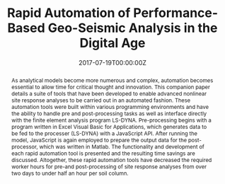 ---
title: 'Rapid Automation of Performance-Based Geo-Seismic Analysis in the Digital Age'

# Authors
# If you created a profile for a user (e.g. the default `admin` user), write the username (folder name) here
# and it will be replaced with their full name and linked to their profile.
authors:
  - admin
  - Kevin Stanton
  - Ji Su Lee

# Author notes (optional)
# author_notes:
#   - 'Equal contribution'
#   - 'Equal contribution'

date: '2017-07-19T00:00:00Z'
doi: ''

# Schedule page publish date (NOT publication's date).
publishDate: '2023-12-18T00:00:00Z'

# Publication type.
# Accepts a single type but formatted as a YAML list (for Hugo requirements).
# Enter a publication type from the CSL standard.
publication_types: ['paper-conference']

# Publication name and optional abbreviated publication name.
publication: In *3rd International Conference on Performance-based Design in Earthquake Geotechnical Engineering*
publication_short: In *PBD-III*

abstract: 'As analytical models become more numerous and complex, automation becomes essential to allow time for critical thought and innovation. This companion paper details a suite of tools that have been developed to enable advanced nonlinear site response analyses to be carried out in an automated fashion. These automation tools were built within various programming environments and have the ability to handle pre and post-processing tasks as well as interface directly with the finite element analysis program LS-DYNA. Pre-processing begins with a program written in Excel Visual Basic for Applications, which generates data to be fed to the processer (LS-DYNA) with a JavaScript API. After running the model, JavaScript is again employed to prepare the output data for the post-processor, which was written in Matlab. The functionality and development of each rapid automation tool is presented and the resulting time savings are discussed. Altogether, these rapid automation tools have decreased the required worker hours for pre-and post-processing of site response analyses from over two days to under half an hour per soil column.'

# Summary. An optional shortened abstract.
summary: 'As analytical models become more numerous and complex, automation becomes essential to allow time for critical thought and innovation. This companion paper details a suite of tools that have been developed to enable advanced nonlinear site response analyses to be carried out in an automated fashion. These automation tools were built within various programming environments and have the ability to handle pre and post-processing tasks as well as interface directly with the finite element analysis program LS-DYNA. Pre-processing begins with a program written in Excel Visual Basic for Applications, which generates data to be fed to the processer (LS-DYNA) with a JavaScript API. After running the model, JavaScript is again employed to prepare the output data for the post-processor, which was written in Matlab. The functionality and development of each rapid automation tool is presented and the resulting time savings are discussed. Altogether, these rapid automation tools have decreased the required worker hours for pre-and post-processing of site response analyses from over two days to under half an hour per soil column.' 

tags:
  - earthquakes
  - finite element analysis

# Display this page in the Featured widget?
featured: false

# Custom links (uncomment lines below)
# links:
# - name: Custom Link
#   url: http://example.org

url_pdf: 'https://www.researchgate.net/publication/325767010_Rapid_Automation_of_Performance-Based_Geo-Seismic_Analysis_in_the_Digital_Age'
url_code: ''
url_dataset: ''
url_poster: ''
url_project: ''
url_slides: ''
url_source: ''
url_video: ''

# Featured image
# To use, add an image named `featured.jpg/png` to your page's folder.
image:
  caption: ''
  focal_point: ''
  preview_only: false

# Associated Projects (optional).
#   Associate this publication with one or more of your projects.
#   Simply enter your project's folder or file name without extension.
#   E.g. `internal-project` references `content/project/internal-project/index.md`.
#   Otherwise, set `projects: []`.
projects: []

# Slides (optional).
#   Associate this publication with Markdown slides.
#   Simply enter your slide deck's filename without extension.
#   E.g. `slides: "example"` references `content/slides/example/index.md`.
#   Otherwise, set `slides: ""`.
slides: ""
---